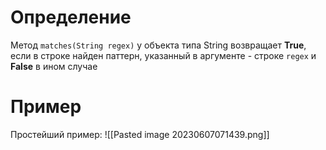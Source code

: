 # Определение
Метод `matches(String regex)` у объекта типа String возвращает **True**, если в строке найден паттерн, указанный в аргументе - строке `regex` и **False** в ином случае
# Пример
Простейший пример:
![[Pasted image 20230607071439.png]]
